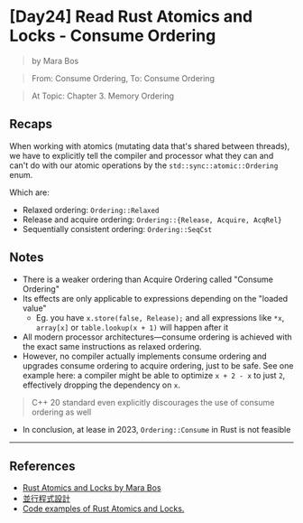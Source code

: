 # [Day24] Read Rust Atomics and Locks - Consume Ordering

> by Mara Bos

> From: Consume Ordering, To: Consume Ordering

> At Topic: Chapter 3. Memory Ordering

## Recaps

When working with atomics (mutating data that's shared between threads), we have to explicitly tell the compiler and processor what they can and can't do with our atomic operations by the `std::sync::atomic::Ordering` enum.

Which are:

- Relaxed ordering: `Ordering::Relaxed`
- Release and acquire ordering: `Ordering::{Release, Acquire, AcqRel}`
- Sequentially consistent ordering: `Ordering::SeqCst`

## Notes

- There is a weaker ordering than Acquire Ordering called "Consume Ordering"
- Its effects are only applicable to expressions depending on the "loaded value"
    - Eg. you have `x.store(false, Release);` and all expressions like `*x`, `array[x]` or `table.lookup(x + 1)` will happen after it
- All modern processor architectures—​consume ordering is achieved with the exact same instructions as relaxed ordering.
- However, no compiler actually implements consume ordering and upgrades consume ordering to acquire ordering, just to be safe. See one example here: a compiler might be able to optimize `x + 2 - x` to just `2`, effectively dropping the dependency on `x`. 

> C++ 20 standard even explicitly discourages the use of consume ordering as well

- In conclusion, at lease in 2023, `Ordering::Consume` in Rust is not feasible

---

## References

- [Rust Atomics and Locks by Mara Bos](https://marabos.nl/atomics/)
- [並行程式設計](https://hackmd.io/@sysprog/concurrency/https%3A%2F%2Fhackmd.io%2F%40sysprog%2FS1AMIFt0D)
- [Code examples of Rust Atomics and Locks.](https://github.com/m-ou-se/rust-atomics-and-locks)
